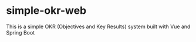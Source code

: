 # simple-okr-web
This is a simple OKR (Objectives and Key Results) system built with Vue and Spring Boot
